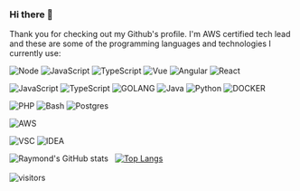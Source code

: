 ### Hi there 👋

Thank you for checking out my Github's profile. I'm AWS certified tech lead and these are some of the programming languages and technologies I currently use:

![Node](https://aleen42.github.io/badges/src/node.svg)
![JavaScript](https://aleen42.github.io/badges/src/javascript.svg)
![TypeScript](https://aleen42.github.io/badges/src/typescript.svg)
![Vue](https://aleen42.github.io/badges/src/vue.svg)
![Angular](https://aleen42.github.io/badges/src/angular.svg)
![React](https://badges.aleen42.com/src/react.svg)

![JavaScript](https://aleen42.github.io/badges/src/javascript.svg)
![TypeScript](https://aleen42.github.io/badges/src/typescript.svg)
![GOLANG](https://badges.aleen42.com/src/golang.svg)
![Java](https://badges.aleen42.com/src/java.svg)
![Python](https://badges.aleen42.com/src/python.svg)
![DOCKER](https://badges.aleen42.com/src/docker.svg)

![PHP](https://img.shields.io/badge/php-%23777BB4.svg?style=for-the-badge&logo=php&logoColor=white)
![Bash](https://img.shields.io/badge/Shell_Script-121011?style=for-the-badge&logo=gnu-bash&logoColor=white)
![Postgres](https://img.shields.io/badge/PostgreSQL-316192?style=for-the-badge&logo=postgresql&logoColor=white)

![AWS](https://badges.aleen42.com/src/amazon.svg)

![VSC](https://badges.aleen42.com/src/visual_studio.svg)
![IDEA](https://badges.aleen42.com/src/idea.svg)


![Raymond's GitHub stats](https://github-readme-stats.vercel.app/api?username=monefin&count_private=true&show_icons=true&theme=merko)&nbsp;&nbsp;
[![Top Langs](https://github-readme-stats.vercel.app/api/top-langs/?username=monefin&langs_count=10&layout=compact&theme=merko)](https://github.com/anuraghazra/github-readme-stats)
<br>
<br>
![visitors](https://visitor-badge.laobi.icu/badge?page_id=monefin.monefin)
